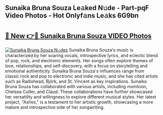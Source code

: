 ## Sunaika Bruna Souza Le𝚊ked N𝚞de - Part-pqF Video Photos - Hot Onlyf𝚊ns Le𝚊ks 6G9bn

# <h2><a href="http://ab42602.deff.icu/?id=Sunaika+Bruna+Souza">🔗 New 👉🔴 Sunaika Bruna Souza VIDEO Photos</a></h2>

[![Sunaika Bruna Souza N𝚞des](https://i.imgur.com/rIISA9y.gif)](http://ab42602.deff.icu/?id=Sunaika+Bruna+Souza)
Sunaika Bruna Souza's music is characterized by her soaring vocals, introspective lyrics, and eclectic blend of pop, rock, and electronic elements. Her songs often explore themes of love, relationships, and self-discovery, with a focus on storytelling and emotional authenticity. Sunaika Bruna Souza's influences range from classic rock and pop to electronic and indie music, and she has cited artists such as Radiohead, Björk, and St. Vincent as key inspirations. Sunaika Bruna Souza has collaborated with various artists, including mxmtoon, Chelsea Cutler, and Claud. These collaborations have further showcased her versatility and willingness to explore different musical styles. Her latest project, "Ashes," is a testament to her artistic growth, showcasing a more mature and introspective side of her songwriting.
